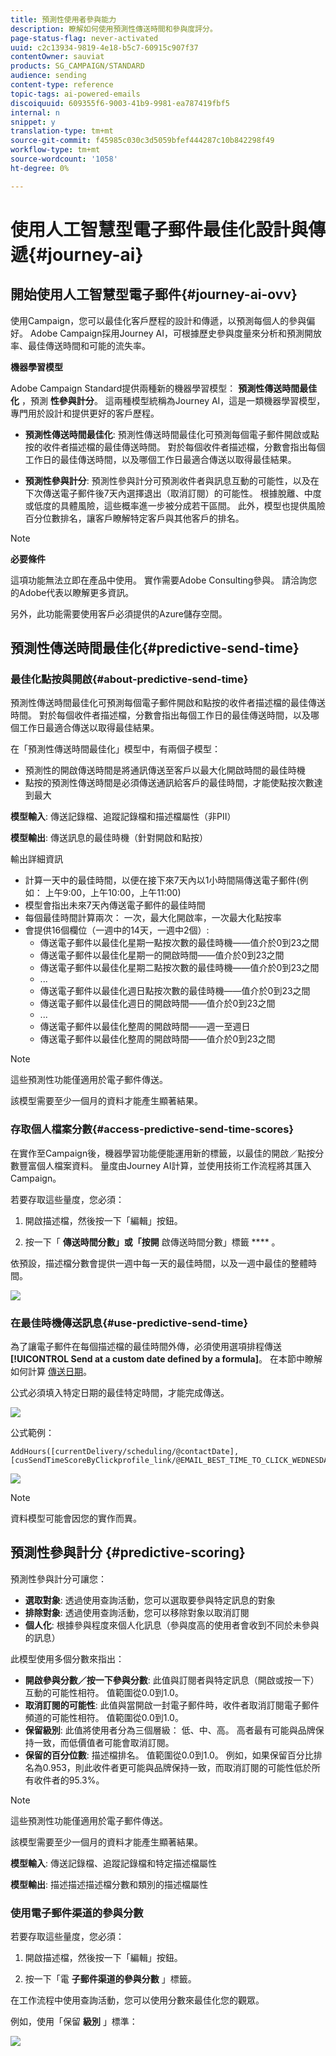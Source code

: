 ```yaml
---
title: 預測性使用者參與能力
description: 瞭解如何使用預測性傳送時間和參與度評分。
page-status-flag: never-activated
uuid: c2c13934-9819-4e18-b5c7-60915c907f37
contentOwner: sauviat
products: SG_CAMPAIGN/STANDARD
audience: sending
content-type: reference
topic-tags: ai-powered-emails
discoiquuid: 609355f6-9003-41b9-9981-ea787419fbf5
internal: n
snippet: y
translation-type: tm+mt
source-git-commit: f45985c030c3d5059bfef444287c10b842298f49
workflow-type: tm+mt
source-wordcount: '1058'
ht-degree: 0%

---
```



# 使用人工智慧型電子郵件最佳化設計與傳遞{#journey-ai}

## 開始使用人工智慧型電子郵件{#journey-ai-ovv}

使用Campaign，您可以最佳化客戶歷程的設計和傳遞，以預測每個人的參與偏好。 Adobe Campaign採用Journey AI，可根據歷史參與度量來分析和預測開放率、最佳傳送時間和可能的流失率。

**機器學習模型**

Adobe Campaign Standard提供兩種新的機器學習模型： **預測性傳送時間最佳化** ，預測 **性參與計分**。 這兩種模型統稱為Journey AI，這是一類機器學習模型，專門用於設計和提供更好的客戶歷程。

* **預測性傳送時間最佳化**: 預測性傳送時間最佳化可預測每個電子郵件開啟或點按的收件者描述檔的最佳傳送時間。 對於每個收件者描述檔，分數會指出每個工作日的最佳傳送時間，以及哪個工作日最適合傳送以取得最佳結果。

* **預測性參與計分**: 預測性參與計分可預測收件者與訊息互動的可能性，以及在下次傳送電子郵件後7天內選擇退出（取消訂閱）的可能性。 根據脫離、中度或低度的具體風險，這些概率進一步被分成若干區間。 此外，模型也提供風險百分位數排名，讓客戶瞭解特定客戶與其他客戶的排名。

>[!NOTE]
> **必要條件&#x200B;**
>
>這項功能無法立即在產品中使用。 實作需要Adobe Consulting參與。 請洽詢您的Adobe代表以瞭解更多資訊。
>
>另外，此功能需要使用客戶必須提供的Azure儲存空間。

## 預測性傳送時間最佳化{#predictive-send-time}

### 最佳化點按與開啟{#about-predictive-send-time}

預測性傳送時間最佳化可預測每個電子郵件開啟和點按的收件者描述檔的最佳傳送時間。 對於每個收件者描述檔，分數會指出每個工作日的最佳傳送時間，以及哪個工作日最適合傳送以取得最佳結果。

在「預測性傳送時間最佳化」模型中，有兩個子模型：
* 預測性的開啟傳送時間是將通訊傳送至客戶以最大化開啟時間的最佳時機
* 點按的預測性傳送時間是必須傳送通訊給客戶的最佳時間，才能使點按次數達到最大

**模型輸入**: 傳送記錄檔、追蹤記錄檔和描述檔屬性（非PII）

**模型輸出**: 傳送訊息的最佳時機（針對開啟和點按）


輸出詳細資訊

* 計算一天中的最佳時間，以便在接下來7天內以1小時間隔傳送電子郵件(例如： 上午9:00，上午10:00，上午11:00)
* 模型會指出未來7天內傳送電子郵件的最佳時間
* 每個最佳時間計算兩次： 一次，最大化開啟率，一次最大化點按率
* 會提供16個欄位（一週中的14天，一週中2個）:
   * 傳送電子郵件以最佳化星期一點按次數的最佳時機——值介於0到23之間
   * 傳送電子郵件以最佳化星期一的開啟時間——值介於0到23之間
   * 傳送電子郵件以最佳化星期二點按次數的最佳時機——值介於0到23之間
   * ...
   * 傳送電子郵件以最佳化週日點按次數的最佳時機——值介於0到23之間
   * 傳送電子郵件以最佳化週日的開啟時間——值介於0到23之間
   * ...
   * 傳送電子郵件以最佳化整周的開啟時間——週一至週日
   * 傳送電子郵件以最佳化整周的開啟時間——值介於0到23之間

>[!NOTE]
>
>這些預測性功能僅適用於電子郵件傳送。
>
>該模型需要至少一個月的資料才能產生顯著結果。


### 存取個人檔案分數{#access-predictive-send-time-scores}

在實作至Campaign後，機器學習功能便能運用新的標籤，以最佳的開啟／點按分數豐富個人檔案資料。 量度由Journey AI計算，並使用技術工作流程將其匯入Campaign。

若要存取這些量度，您必須：

1. 開啟描述檔，然後按一下「編輯」按鈕。

1. 按一下「 **傳送時間分數」或「按開** 啟傳送時間分數」標籤 **** 。

依預設，描述檔分數會提供一週中每一天的最佳時間，以及一週中最佳的整體時間。

![](assets/do-not-localize/SendTimeScore.png)

### 在最佳時機傳送訊息{#use-predictive-send-time}

為了讓電子郵件在每個描述檔的最佳時間外傳，必須使用選項排程傳送 **[!UICONTROL Send at a custom date defined by a formula]**。
在本節中瞭解如何計算 [傳送日期](../../sending/using/computing-the-sending-date.md)。

公式必須填入特定日期的最佳特定時間，才能完成傳送。

![](assets/do-not-localize/ComputeSendingDate.png)

公式範例：

```
AddHours([currentDelivery/scheduling/@contactDate], 
[cusSendTimeScoreByClickprofile_link/@EMAIL_BEST_TIME_TO_CLICK_WEDNESDAY])
```

![](assets/do-not-localize/SendingDateFormula.png)

>[!NOTE]
>
>資料模型可能會因您的實作而異。



## 預測性參與計分 {#predictive-scoring}

預測性參與計分可讓您：

* **選取對象**: 透過使用查詢活動，您可以選取要參與特定訊息的對象
* **排除對象**: 透過使用查詢活動，您可以移除對象以取消訂閱
* **個人化**: 根據參與程度來個人化訊息（參與度高的使用者會收到不同於未參與的訊息）

此模型使用多個分數來指出：

* **開啟參與分數／按一下參與分數**: 此值與訂閱者與特定訊息（開啟或按一下）互動的可能性相符。 值範圍從0.0到1.0。
* **取消訂閱的可能性**: 此值與當開啟一封電子郵件時，收件者取消訂閱電子郵件頻道的可能性相符。 值範圍從0.0到1.0。
* **保留級別**:  此值將使用者分為三個層級： 低、中、高。 高者最有可能與品牌保持一致，而低價值者可能會取消訂閱。
* **保留的百分位數**: 描述檔排名。 值範圍從0.0到1.0。 例如，如果保留百分比排名為0.953，則此收件者更可能與品牌保持一致，而取消訂閱的可能性低於所有收件者的95.3%。

>[!NOTE]
>
>這些預測性功能僅適用於電子郵件傳送。
>
>該模型需要至少一個月的資料才能產生顯著結果。


**模型輸入**: 傳送記錄檔、追蹤記錄檔和特定描述檔屬性

**模型輸出**: 描述描述描述檔分數和類別的描述檔屬性


### 使用電子郵件渠道的參與分數

若要存取這些量度，您必須：

1. 開啟描述檔，然後按一下「編輯」按鈕。

1. 按一下「電 **子郵件渠道的參與分數** 」標籤。

在工作流程中使用查詢活動，您可以使用分數來最佳化您的觀眾。

例如，使用「保留 **級別** 」標準：

![](assets/do-not-localize/predictive_score_query.png)























